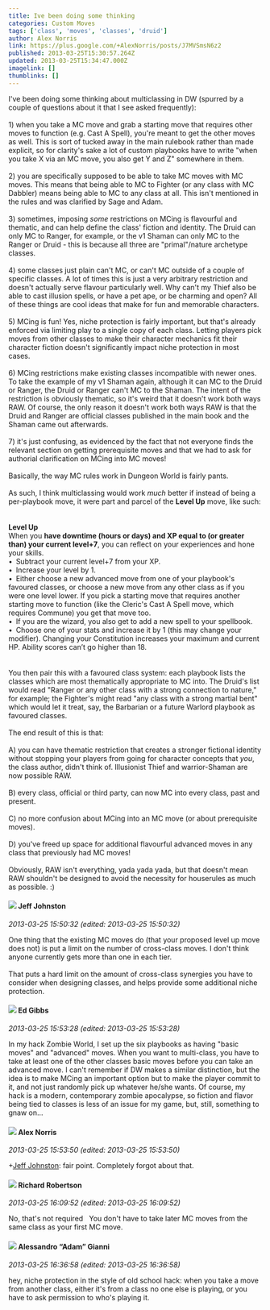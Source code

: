 ```yaml
---
title: Ive been doing some thinking
categories: Custom Moves
tags: ['class', 'moves', 'classes', 'druid']
author: Alex Norris
link: https://plus.google.com/+AlexNorris/posts/J7MVSmsN6z2
published: 2013-03-25T15:30:57.264Z
updated: 2013-03-25T15:34:47.000Z
imagelink: []
thumblinks: []
---
```


I&#39;ve been doing some thinking about multiclassing in DW (spurred by a couple of questions about it that I see asked frequently):<br /><br />1) when you take a MC move and grab a starting move that requires other moves to function (e.g. Cast A Spell), you&#39;re meant to get the other moves as well. This is sort of tucked away in the main rulebook rather than made explicit, so for clarity&#39;s sake a lot of custom playbooks have to write &quot;when you take X via an MC move, you also get Y and Z&quot; somewhere in them. <br /><br />2) you are specifically supposed to be able to take MC moves with MC moves. This means that being able to MC to Fighter (or any class with MC Dabbler) means being able to MC to any class at all. This isn&#39;t mentioned in the rules and was clarified by Sage and Adam.<br /><br />3) sometimes, imposing <i>some</i> restrictions on MCing is flavourful and thematic, and can help define the class&#39; fiction and identity. The Druid can only MC to Ranger, for example, or the v1 Shaman can only MC to the Ranger or Druid - this is because all three are &quot;primal&quot;/nature archetype classes.<br /><br />4) some classes just plain can&#39;t MC, or can&#39;t MC outside of a couple of specific classes. A lot of times this is just a very arbitrary restriction and doesn&#39;t actually serve flavour particularly well. Why can&#39;t my Thief also be able to cast illusion spells, or have a pet ape, or be charming and open? All of these things are cool ideas that make for fun and memorable characters.<br /><br />5) MCing is fun! Yes, niche protection is fairly important, but that&#39;s already enforced via limiting play to a single copy of each class. Letting players pick moves from other classes to make their character mechanics fit their character fiction doesn&#39;t significantly impact niche protection in most cases.<br /><br />6) MCing restrictions make existing classes incompatible with newer ones. To take the example of my v1 Shaman again, although it can MC to the Druid or Ranger, the Druid or Ranger can&#39;t MC to the Shaman. The intent of the restriction is obviously thematic, so it&#39;s weird that it doesn&#39;t work both ways RAW. Of course, the only reason it doesn&#39;t work both ways RAW is that the Druid and Ranger are official classes published in the main book and the Shaman came out afterwards.<br /><br />7) it&#39;s just confusing, as evidenced by the fact that not everyone finds the relevant section on getting prerequisite moves and that we had to ask for authorial clarification on MCing into MC moves!<br /><br />Basically, the way MC rules work in Dungeon World is fairly pants.<br /><br />As such, I think multiclassing would work <i>much</i> better if instead of being a per-playbook move, it were part and parcel of the <b>Level Up</b> move, like such:<br /><br /><br /><b>Level Up</b><br />When you <b>have downtime (hours or days) and XP equal to (or greater than) your current level+7</b>, you can reflect on your experiences and hone your skills.<br />• Subtract your current level+7 from your XP.<br />• Increase your level by 1.<br />• Either choose a new advanced move from one of your playbook&#39;s favoured classes, or choose a new move from any other class as if you were one level lower. If you pick a starting move that requires another starting move to function (like the Cleric&#39;s Cast A Spell move, which requires Commune) you get that move too.<br />• If you are the wizard, you also get to add a new spell to your spellbook.<br />• Choose one of your stats and increase it by 1 (this may change your modifier). Changing your Constitution increases your maximum and current HP. Ability scores can’t go higher than 18.<br /><br /><br />You then pair this with a favoured class system: each playbook lists the classes which are most thematically appropriate to MC into. The Druid&#39;s list would read &quot;Ranger or any other class with a strong connection to nature,&quot; for example; the Fighter&#39;s might read &quot;any class with a strong martial bent&quot; which would let it treat, say, the Barbarian or a future Warlord playbook as favoured classes.<br /><br />The end result of this is that:<br /><br />A) you can have thematic restriction that creates a stronger fictional identity without stopping your players from going for character concepts that <i>you</i>, the class author, didn&#39;t think of. Illusionist Thief and warrior-Shaman are now possible RAW.<br /><br />B) every class, official or third party, can now MC into every class, past and present.<br /><br />C) no more confusion about MCing into an MC move (or about prerequisite moves).<br /><br />D) you&#39;ve freed up space for additional flavourful advanced moves in any class that previously had MC moves!<br /><br />Obviously, RAW isn&#39;t everything, yada yada yada, but that doesn&#39;t mean RAW shouldn&#39;t be designed to avoid the necessity for houserules as much as possible. :)
<div id='comment z133tvvqrrjsebdfa22zjv3rnlz5zjx4n04'>
  <h4><img src='{{site.baseurl}}//images/avatars/105179574276953345976_photo.jpg'> Jeff Johnston</h4>
      <p><cite>2013-03-25 15:50:32 (edited: 2013-03-25 15:50:32)</cite></p>
        <p>One thing that the existing MC moves do (that your proposed level up move does not) is put a limit on the number of cross-class moves. I don&#39;t think anyone currently gets more than one in each tier.<br /><br />That puts a hard limit on the amount of cross-class synergies you have to consider when designing classes, and helps provide some additional niche protection.</p>
</div>
        

<div id='comment z133tvvqrrjsebdfa22zjv3rnlz5zjx4n04'>
  <h4><img src='{{site.baseurl}}//images/avatars/109000970532467033120_photo.jpg'> Ed Gibbs</h4>
      <p><cite>2013-03-25 15:53:28 (edited: 2013-03-25 15:53:28)</cite></p>
        <p>In my hack Zombie World, I set up the six playbooks as having &quot;basic moves&quot; and &quot;advanced&quot; moves. When you want to multi-class, you have to take at least one of the other classes basic moves before you can take an advanced move. I can&#39;t remember if DW makes a similar distinction, but the idea is to make MCing an important option but to make the player commit to it, and not just randomly pick up whatever he/she wants. Of course, my hack is a modern, contemporary zombie apocalypse, so fiction and flavor being tied to classes is less of an issue for my game, but, still, something to gnaw on...</p>
</div>
        

<div id='comment z133tvvqrrjsebdfa22zjv3rnlz5zjx4n04'>
  <h4><img src='{{site.baseurl}}//images/avatars/112750659160242168572_photo.jpg'> Alex Norris</h4>
      <p><cite>2013-03-25 15:53:50 (edited: 2013-03-25 15:53:50)</cite></p>
        <p><span class="proflinkWrapper"><span class="proflinkPrefix">+</span><a class="proflink" href="https://plus.google.com/105179574276953345976" oid="105179574276953345976">Jeff Johnston</a></span>: fair point. Completely forgot about that.</p>
</div>
        

<div id='comment z133tvvqrrjsebdfa22zjv3rnlz5zjx4n04'>
  <h4><img src='{{site.baseurl}}//images/avatars/108034461092234678612_photo.jpg'> Richard Robertson</h4>
      <p><cite>2013-03-25 16:09:52 (edited: 2013-03-25 16:09:52)</cite></p>
        <p>No, that&#39;s not required   You don&#39;t have to take later MC moves from the same class as your first MC move.</p>
</div>
        

<div id='comment z133tvvqrrjsebdfa22zjv3rnlz5zjx4n04'>
  <h4><img src='{{site.baseurl}}//images/avatars/106679386179477817028_photo.jpg'> Alessandro “Adam” Gianni</h4>
      <p><cite>2013-03-25 16:36:58 (edited: 2013-03-25 16:36:58)</cite></p>
        <p>hey, niche protection in the style of old school hack: when you take a move from another class, either it&#39;s from a class no one else is playing, or you have to ask permission to who&#39;s playing it.</p>
</div>
        